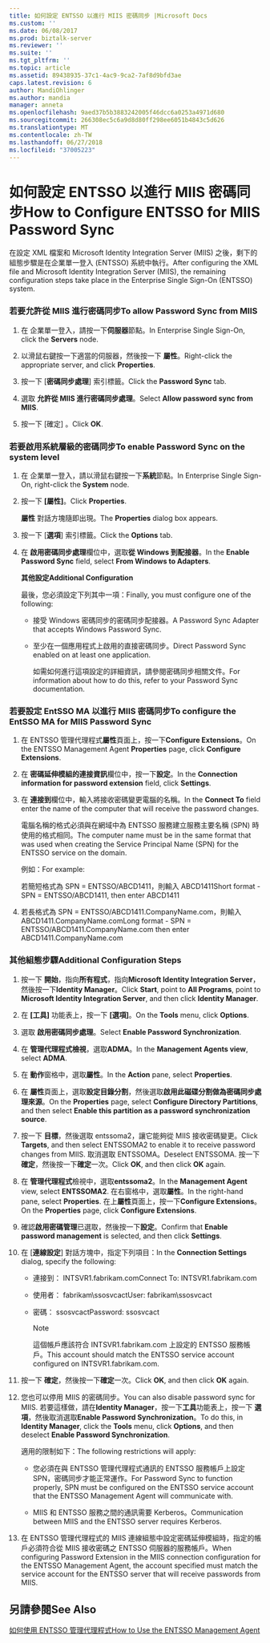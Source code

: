```yaml
---
title: 如何設定 ENTSSO 以進行 MIIS 密碼同步 |Microsoft Docs
ms.custom: ''
ms.date: 06/08/2017
ms.prod: biztalk-server
ms.reviewer: ''
ms.suite: ''
ms.tgt_pltfrm: ''
ms.topic: article
ms.assetid: 89438935-37c1-4ac9-9ca2-7af8d9bfd3ae
caps.latest.revision: 6
author: MandiOhlinger
ms.author: mandia
manager: anneta
ms.openlocfilehash: 9aed37b5b3883242005f46dcc6a0253a4971d680
ms.sourcegitcommit: 266308ec5c6a9d8d80ff298ee6051b4843c5d626
ms.translationtype: MT
ms.contentlocale: zh-TW
ms.lasthandoff: 06/27/2018
ms.locfileid: "37005223"
---
```

# <a name="how-to-configure-entsso-for-miis-password-sync"></a><span data-ttu-id="a1f66-102">如何設定 ENTSSO 以進行 MIIS 密碼同步</span><span class="sxs-lookup"><span data-stu-id="a1f66-102">How to Configure ENTSSO for MIIS Password Sync</span></span>
<span data-ttu-id="a1f66-103">在設定 XML 檔案和 Microsoft Identity Integration Server (MIIS) 之後，剩下的組態步驟是在企業單一登入 (ENTSSO) 系統中執行。</span><span class="sxs-lookup"><span data-stu-id="a1f66-103">After configuring the XML file and Microsoft Identity Integration Server (MIIS), the remaining configuration steps take place in the Enterprise Single Sign-On (ENTSSO) system.</span></span>  
  
### <a name="to-allow-password-sync-from-miis"></a><span data-ttu-id="a1f66-104">若要允許從 MIIS 進行密碼同步</span><span class="sxs-lookup"><span data-stu-id="a1f66-104">To allow Password Sync from MIIS</span></span>  
  
1.  <span data-ttu-id="a1f66-105">在 企業單一登入，請按一下**伺服器**節點。</span><span class="sxs-lookup"><span data-stu-id="a1f66-105">In Enterprise Single Sign-On, click the **Servers** node.</span></span>  
  
2.  <span data-ttu-id="a1f66-106">以滑鼠右鍵按一下適當的伺服器，然後按一下 **屬性**。</span><span class="sxs-lookup"><span data-stu-id="a1f66-106">Right-click the appropriate server, and click **Properties**.</span></span>  
  
3.  <span data-ttu-id="a1f66-107">按一下 [**密碼同步處理**] 索引標籤。</span><span class="sxs-lookup"><span data-stu-id="a1f66-107">Click the **Password Sync** tab.</span></span>  
  
4.  <span data-ttu-id="a1f66-108">選取 **允許從 MIIS 進行密碼同步處理**。</span><span class="sxs-lookup"><span data-stu-id="a1f66-108">Select **Allow password sync from MIIS**.</span></span>  
  
5.  <span data-ttu-id="a1f66-109">按一下 [確定] 。</span><span class="sxs-lookup"><span data-stu-id="a1f66-109">Click **OK**.</span></span>  
  
### <a name="to-enable-password-sync-on-the-system-level"></a><span data-ttu-id="a1f66-110">若要啟用系統層級的密碼同步</span><span class="sxs-lookup"><span data-stu-id="a1f66-110">To enable Password Sync on the system level</span></span>  
  
1. <span data-ttu-id="a1f66-111">在 企業單一登入，請以滑鼠右鍵按一下**系統**節點。</span><span class="sxs-lookup"><span data-stu-id="a1f66-111">In Enterprise Single Sign-On, right-click the **System** node.</span></span>  
  
2. <span data-ttu-id="a1f66-112">按一下 **[屬性]**。</span><span class="sxs-lookup"><span data-stu-id="a1f66-112">Click **Properties**.</span></span>  
  
    <span data-ttu-id="a1f66-113">**屬性** 對話方塊隨即出現。</span><span class="sxs-lookup"><span data-stu-id="a1f66-113">The **Properties** dialog box appears.</span></span>  
  
3. <span data-ttu-id="a1f66-114">按一下 [**選項**] 索引標籤。</span><span class="sxs-lookup"><span data-stu-id="a1f66-114">Click the **Options** tab.</span></span>  
  
4. <span data-ttu-id="a1f66-115">在 **啟用密碼同步處理**欄位中，選取**從 Windows 到配接器**。</span><span class="sxs-lookup"><span data-stu-id="a1f66-115">In the **Enable Password Sync** field, select **From Windows to Adapters**.</span></span>  
  
    <span data-ttu-id="a1f66-116">**其他設定**</span><span class="sxs-lookup"><span data-stu-id="a1f66-116">**Additional Configuration**</span></span>  
  
    <span data-ttu-id="a1f66-117">最後，您必須設定下列其中一項：</span><span class="sxs-lookup"><span data-stu-id="a1f66-117">Finally, you must configure one of the following:</span></span>  
  
   - <span data-ttu-id="a1f66-118">接受 Windows 密碼同步的密碼同步配接器。</span><span class="sxs-lookup"><span data-stu-id="a1f66-118">A Password Sync Adapter that accepts Windows Password Sync.</span></span>  
  
   - <span data-ttu-id="a1f66-119">至少在一個應用程式上啟用的直接密碼同步。</span><span class="sxs-lookup"><span data-stu-id="a1f66-119">Direct Password Sync enabled on at least one application.</span></span>  
  
     <span data-ttu-id="a1f66-120">如需如何進行這項設定的詳細資訊，請參閱密碼同步相關文件。</span><span class="sxs-lookup"><span data-stu-id="a1f66-120">For information about how to do this, refer to your Password Sync documentation.</span></span>  
  
### <a name="to-configure-the-entsso-ma-for-miis-password-sync"></a><span data-ttu-id="a1f66-121">若要設定 EntSSO MA 以進行 MIIS 密碼同步</span><span class="sxs-lookup"><span data-stu-id="a1f66-121">To configure the EntSSO MA for MIIS Password Sync</span></span>  
  
1.  <span data-ttu-id="a1f66-122">在 ENTSSO 管理代理程式**屬性**頁面上，按一下**Configure Extensions**。</span><span class="sxs-lookup"><span data-stu-id="a1f66-122">On the ENTSSO Management Agent **Properties** page, click **Configure Extensions**.</span></span>  
  
2.  <span data-ttu-id="a1f66-123">在 **密碼延伸模組的連接資訊**欄位中，按一下**設定**。</span><span class="sxs-lookup"><span data-stu-id="a1f66-123">In the **Connection information for password extension** field, click **Settings**.</span></span>  
  
3.  <span data-ttu-id="a1f66-124">在 **連接到**欄位中，輸入將接收密碼變更電腦的名稱。</span><span class="sxs-lookup"><span data-stu-id="a1f66-124">In the **Connect To** field enter the name of the computer that will receive the password changes.</span></span>  
  
     <span data-ttu-id="a1f66-125">電腦名稱的格式必須與在網域中為 ENTSSO 服務建立服務主要名稱 (SPN) 時使用的格式相同。</span><span class="sxs-lookup"><span data-stu-id="a1f66-125">The computer name must be in the same format that was used when creating the Service Principal Name (SPN) for the ENTSSO service on the domain.</span></span>  
  
     <span data-ttu-id="a1f66-126">例如：</span><span class="sxs-lookup"><span data-stu-id="a1f66-126">For example:</span></span>  
  
     <span data-ttu-id="a1f66-127">若簡短格式為 SPN = ENTSSO/ABCD1411，則輸入 ABCD1411</span><span class="sxs-lookup"><span data-stu-id="a1f66-127">Short format - SPN = ENTSSO/ABCD1411, then enter ABCD1411</span></span>  
  
4.  <span data-ttu-id="a1f66-128">若長格式為 SPN = ENTSSO/ABCD1411.CompanyName.com，則輸入 ABCD1411.CompanyName.com</span><span class="sxs-lookup"><span data-stu-id="a1f66-128">Long format - SPN = ENTSSO/ABCD1411.CompanyName.com then enter ABCD1411.CompanyName.com</span></span>  
  
### <a name="additional-configuration-steps"></a><span data-ttu-id="a1f66-129">其他組態步驟</span><span class="sxs-lookup"><span data-stu-id="a1f66-129">Additional Configuration Steps</span></span>  
  
1.  <span data-ttu-id="a1f66-130">按一下 **開始**，指向**所有程式**，指向**Microsoft Identity Integration Server**，然後按一下**Identity Manager**。</span><span class="sxs-lookup"><span data-stu-id="a1f66-130">Click **Start**, point to **All Programs**, point to **Microsoft Identity Integration Server**, and then click **Identity Manager**.</span></span>  
  
2.  <span data-ttu-id="a1f66-131">在 **[工具]** 功能表上，按一下 **[選項]**。</span><span class="sxs-lookup"><span data-stu-id="a1f66-131">On the **Tools** menu, click **Options**.</span></span>  
  
3.  <span data-ttu-id="a1f66-132">選取 **啟用密碼同步處理**。</span><span class="sxs-lookup"><span data-stu-id="a1f66-132">Select **Enable Password Synchronization**.</span></span>  
  
4.  <span data-ttu-id="a1f66-133">在 **管理代理程式檢視**，選取**ADMA**。</span><span class="sxs-lookup"><span data-stu-id="a1f66-133">In the **Management Agents view**, select **ADMA**.</span></span>  
  
5.  <span data-ttu-id="a1f66-134">在 **動作**窗格中，選取**屬性**。</span><span class="sxs-lookup"><span data-stu-id="a1f66-134">In the **Action** pane, select **Properties**.</span></span>  
  
6.  <span data-ttu-id="a1f66-135">在 **屬性**頁面上，選取**設定目錄分割**，然後選取**啟用此磁碟分割做為密碼同步處理來源**。</span><span class="sxs-lookup"><span data-stu-id="a1f66-135">On the **Properties** page, select **Configure Directory Partitions**, and then select **Enable this partition as a password synchronization source**.</span></span>  
  
7.  <span data-ttu-id="a1f66-136">按一下 **目標**，然後選取 entssoma2，讓它能夠從 MIIS 接收密碼變更。</span><span class="sxs-lookup"><span data-stu-id="a1f66-136">Click **Targets**, and then select ENTSSOMA2 to enable it to receive password changes from MIIS.</span></span> <span data-ttu-id="a1f66-137">取消選取 ENTSSOMA。</span><span class="sxs-lookup"><span data-stu-id="a1f66-137">Deselect ENTSSOMA.</span></span> <span data-ttu-id="a1f66-138">按一下  **確定**，然後按一下**確定**一次。</span><span class="sxs-lookup"><span data-stu-id="a1f66-138">Click **OK**, and then click **OK** again.</span></span>  
  
8.  <span data-ttu-id="a1f66-139">在 **管理代理程式**檢視中，選取**entssoma2**。</span><span class="sxs-lookup"><span data-stu-id="a1f66-139">In the **Management Agent** view, select **ENTSSOMA2**.</span></span> <span data-ttu-id="a1f66-140">在右窗格中，選取**屬性**。</span><span class="sxs-lookup"><span data-stu-id="a1f66-140">In the right-hand pane, select **Properties**.</span></span> <span data-ttu-id="a1f66-141">在上**屬性**頁面上，按一下**Configure Extensions**。</span><span class="sxs-lookup"><span data-stu-id="a1f66-141">On the **Properties** page, click **Configure Extensions**.</span></span>  
  
9. <span data-ttu-id="a1f66-142">確認**啟用密碼管理**已選取，然後按一下**設定**。</span><span class="sxs-lookup"><span data-stu-id="a1f66-142">Confirm that **Enable password management** is selected, and then click **Settings**.</span></span>  
  
10. <span data-ttu-id="a1f66-143">在 [**連線設定**] 對話方塊中，指定下列項目：</span><span class="sxs-lookup"><span data-stu-id="a1f66-143">In the **Connection Settings** dialog, specify the following:</span></span>  
  
    -   <span data-ttu-id="a1f66-144">連接到： INTSVR1.fabrikam.com</span><span class="sxs-lookup"><span data-stu-id="a1f66-144">Connect To: INTSVR1.fabrikam.com</span></span>  
  
    -   <span data-ttu-id="a1f66-145">使用者： fabrikam\ssosvcact</span><span class="sxs-lookup"><span data-stu-id="a1f66-145">User: fabrikam\ssosvcact</span></span>  
  
    -   <span data-ttu-id="a1f66-146">密碼： ssosvcact</span><span class="sxs-lookup"><span data-stu-id="a1f66-146">Password: ssosvcact</span></span>  
  
        > [!NOTE]
        >  <span data-ttu-id="a1f66-147">這個帳戶應該符合 INTSVR1.fabrikam.com 上設定的 ENTSSO 服務帳戶。</span><span class="sxs-lookup"><span data-stu-id="a1f66-147">This account should match the ENTSSO service account configured on INTSVR1.fabrikam.com.</span></span>  
  
11. <span data-ttu-id="a1f66-148">按一下  **確定**，然後按一下**確定**一次。</span><span class="sxs-lookup"><span data-stu-id="a1f66-148">Click **OK**, and then click **OK** again.</span></span>  
  
12. <span data-ttu-id="a1f66-149">您也可以停用 MIIS 的密碼同步。</span><span class="sxs-lookup"><span data-stu-id="a1f66-149">You can also disable password sync for MIIS.</span></span> <span data-ttu-id="a1f66-150">若要這樣做，請在**Identity Manager**，按一下**工具**功能表上，按一下 **選項**，然後取消選取**Enable Password Synchronization**。</span><span class="sxs-lookup"><span data-stu-id="a1f66-150">To do this, in **Identity Manager**, click the **Tools** menu, click **Options**, and then deselect **Enable Password Synchronization**.</span></span>  
  
     <span data-ttu-id="a1f66-151">適用的限制如下：</span><span class="sxs-lookup"><span data-stu-id="a1f66-151">The following restrictions will apply:</span></span>  
  
    -   <span data-ttu-id="a1f66-152">您必須在與 ENTSSO 管理代理程式通訊的 ENTSSO 服務帳戶上設定 SPN，密碼同步才能正常運作。</span><span class="sxs-lookup"><span data-stu-id="a1f66-152">For Password Sync to function properly, SPN must be configured on the ENTSSO service account that the ENTSSO Management Agent will communicate with.</span></span>  
  
    -   <span data-ttu-id="a1f66-153">MIIS 和 ENTSSO 服務之間的通訊需要 Kerberos。</span><span class="sxs-lookup"><span data-stu-id="a1f66-153">Communication between MIIS and the ENTSSO server requires Kerberos.</span></span>  
  
13. <span data-ttu-id="a1f66-154">在 ENTSSO 管理代理程式的 MIIS 連線組態中設定密碼延伸模組時，指定的帳戶必須符合從 MIIS 接收密碼之 ENTSSO 伺服器的服務帳戶。</span><span class="sxs-lookup"><span data-stu-id="a1f66-154">When configuring Password Extension in the MIIS connection configuration for the ENTSSO Management Agent, the account specified must match the service account for the ENTSSO server that will receive passwords from MIIS.</span></span>  
  
## <a name="see-also"></a><span data-ttu-id="a1f66-155">另請參閱</span><span class="sxs-lookup"><span data-stu-id="a1f66-155">See Also</span></span>  
 [<span data-ttu-id="a1f66-156">如何使用 ENTSSO 管理代理程式</span><span class="sxs-lookup"><span data-stu-id="a1f66-156">How to Use the ENTSSO Management Agent</span></span>](../core/how-to-use-the-entsso-management-agent.md)